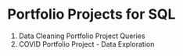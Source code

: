 # Portfolio Projects for SQL

1. Data Cleaning Portfolio Project Queries
2. COVID Portfolio Project - Data Exploration
